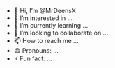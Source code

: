 - 👋 Hi, I’m @MrDeensX
- 👀 I’m interested in ...
- 🌱 I’m currently learning ...
- 💞️ I’m looking to collaborate on ...
- 📫 How to reach me ...
- 😄 Pronouns: ...
- ⚡ Fun fact: ...

<!---
MrDeensX/MrDeensX is a ✨ special ✨ repository because its `README.md` (this file) appears on your GitHub profile.
You can click the Preview link to take a look at your changes.
--->
